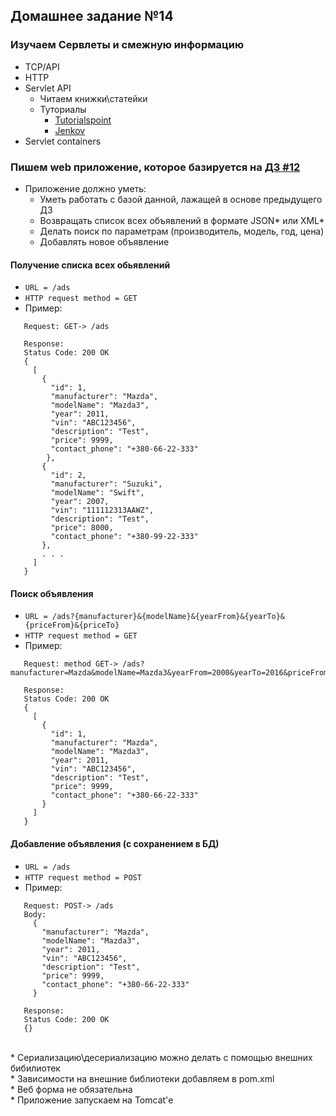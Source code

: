 ## Домашнее задание №14

### Изучаем Сервлеты и смежную информацию
 * TCP/API
 * HTTP
 * Servlet API
   + Читаем книжки\статейки
   + Туториалы
     - [Tutorialspoint](http://www.tutorialspoint.com/servlets/)
     - [Jenkov](http://tutorials.jenkov.com/java-servlets/index.html)
 * Servlet containers

### Пишем web приложение, которое базируется на [ДЗ #12](https://github.com/rxn1d/courses/blob/master/topic12/topic12_home_work.md)
 * Приложение должно уметь:
   + Уметь работать с базой данной, лажащей в основе предыдущего ДЗ
   + Возвращать список всех объявлений в формате JSON* или XML*
   + Делать поиск по параметрам (производитель, модель, год, цена)
   + Добавлять новое объявление

#### Получение списка всех обьявлений
 * `URL = /ads`
 * `HTTP request method = GET`
 * Пример:
  ```
     Request: GET-> /ads

     Response:
     Status Code: 200 OK
     {
       [
         {
           "id": 1,
           "manufacturer": "Mazda",
           "modelName": "Mazda3",
           "year": 2011,
           "vin": "ABC123456",
           "description": "Test",
           "price": 9999,
           "contact_phone": "+380-66-22-333"
          },
         {
           "id": 2,
           "manufacturer": "Suzuki",
           "modelName": "Swift",
           "year": 2007,
           "vin": "111112313AAWZ",
           "description": "Test",
           "price": 8000,
           "contact_phone": "+380-99-22-333"
         },
         . . .
       ]
     }
  ```
#### Поиск объявления
 * `URL = /ads?{manufacturer}&{modelName}&{yearFrom}&{yearTo}&{priceFrom}&{priceTo}`
 * `HTTP request method = GET`
 * Пример:
 ```
    Request: method GET-> /ads?manufacturer=Mazda&modelName=Mazda3&yearFrom=2000&yearTo=2016&priceFrom=1000&priceTo=10000

    Response:
    Status Code: 200 OK
    {
      [
        {
          "id": 1,
          "manufacturer": "Mazda",
          "modelName": "Mazda3",
          "year": 2011,
          "vin": "ABC123456",
          "description": "Test",
          "price": 9999,
          "contact_phone": "+380-66-22-333"
        }
      ]
    }
 ```

#### Добавление объявления (с сохранением в БД)
 * `URL = /ads`
 * `HTTP request method = POST`
 * Пример:
  ```
     Request: POST-> /ads
     Body:
       {
         "manufacturer": "Mazda",
         "modelName": "Mazda3",
         "year": 2011,
         "vin": "ABC123456",
         "description": "Test",
         "price": 9999,
         "contact_phone": "+380-66-22-333"
       }

     Response:
     Status Code: 200 OK
     {}
  ```

<br>* Сериализацию\десериализацию можно делать с помощью внешних бибилиотек
<br>* Зависимости на внешние библиотеки добавляем в pom.xml
<br>* Веб форма не обязательна
<br>* Приложение запускаем на Tomcat'е

